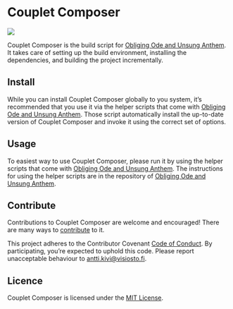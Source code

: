 # Couplet Composer

![](https://github.com/anttikivi/couplet-composer/workflows/Main%20workflow/badge.svg)

Couplet Composer is the build script for [Obliging Ode and Unsung Anthem](https://github.com/anttikivi/unsung-anthem). It takes care of setting up the build environment, installing the dependencies, and building the project incrementally.

## Install

While you can install Couplet Composer globally to you system, it’s recommended that you use it via the helper scripts that come with [Obliging Ode and Unsung Anthem](https://github.com/anttikivi/unsung-anthem). Those script automatically install the up-to-date version of Couplet Composer and invoke it using the correct set of options.

## Usage

To easiest way to use Couplet Composer, please run it by using the helper scripts that come with [Obliging Ode and Unsung Anthem](https://github.com/anttikivi/unsung-anthem). The instructions for using the helper scripts are in the repository of [Obliging Ode and Unsung Anthem](https://github.com/anttikivi/unsung-anthem).

## Contribute

Contributions to Couplet Composer are welcome and encouraged! There are many ways to [contribute](https://github.com/anttikivi/.github/blob/main/CONTRIBUTING.md) to it.

This project adheres to the Contributor Covenant [Code of Conduct](https://github.com/anttikivi/.github/blob/main/CODE_OF_CONDUCT.md). By participating, you’re expected to uphold this code. Please report unacceptable behaviour to antti.kivi@visiosto.fi.

## Licence

Couplet Composer is licensed under the [MIT License](LICENCE).
